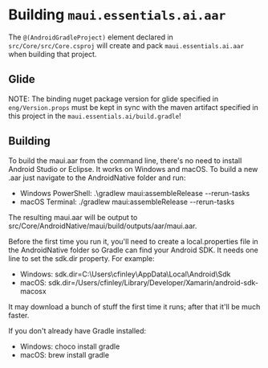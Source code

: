 # Building `maui.essentials.ai.aar`

The `@(AndroidGradleProject)` element declared in `src/Core/src/Core.csproj`
will create and pack `maui.essentials.ai.aar` when building that project.

## Glide
NOTE: The binding nuget package version for glide specified in `eng/Version.props`
must be kept in sync with the maven artifact specified in this project
in the `maui.essentials.ai/build.gradle`!

## Building

To build the maui.aar from the command line, there's no need to install Android Studio or Eclipse. It works on Windows and macOS. To build a new .aar just navigate to the AndroidNative folder and run:
- Windows PowerShell: .\gradlew maui:assembleRelease --rerun-tasks
- macOS Terminal: ./gradlew maui:assembleRelease --rerun-tasks

The resulting maui.aar will be output to src/Core/AndroidNative/maui/build/outputs/aar/maui.aar.

Before the first time you run it, you'll need to create a local.properties file in the AndroidNative folder so Gradle can find your Android SDK. It needs one line to set the sdk.dir property. For example:
- Windows: sdk.dir=C\:\\Users\\cfinley\\AppData\\Local\\Android\\Sdk
- macOS: sdk.dir=/Users/cfinley/Library/Developer/Xamarin/android-sdk-macosx

It may download a bunch of stuff the first time it runs; after that it'll be much faster.

If you don't already have Gradle installed:
- Windows: choco install gradle
- macOS: brew install gradle

